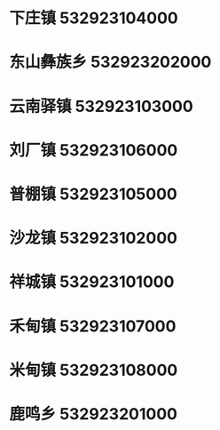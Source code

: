# 下庄镇 532923104000
# 东山彝族乡 532923202000
# 云南驿镇 532923103000
# 刘厂镇 532923106000
# 普棚镇 532923105000
# 沙龙镇 532923102000
# 祥城镇 532923101000
# 禾甸镇 532923107000
# 米甸镇 532923108000
# 鹿鸣乡 532923201000
